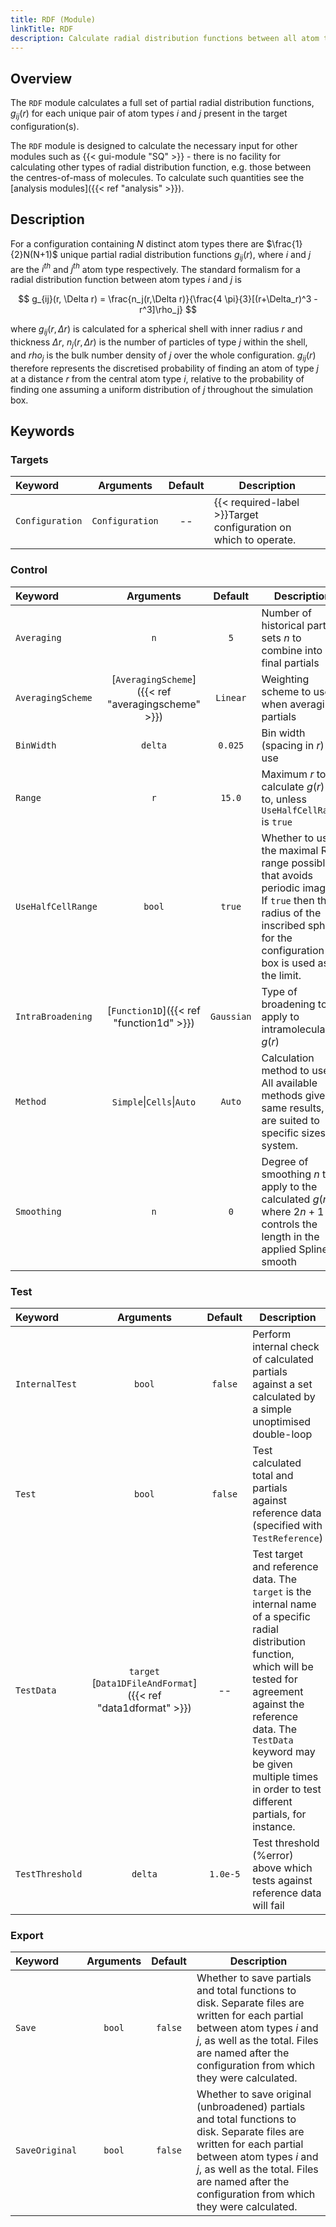 ```yaml
---
title: RDF (Module)
linkTitle: RDF
description: Calculate radial distribution functions between all atom types
---
```


## Overview

The `RDF` module calculates a full set of partial radial distribution functions, $g_{ij}(r)$ for each unique pair of atom types $i$ and $j$ present in the target configuration(s).

The `RDF` module is designed to calculate the necessary input for other modules such as {{< gui-module "SQ" >}} - there is no facility for calculating other types of radial distribution function, e.g. those between the centres-of-mass of molecules. To calculate such quantities see the [analysis modules]({{< ref "analysis" >}}).

## Description

For a configuration containing $N$ distinct atom types there are $\frac{1}{2}N(N+1)$ unique partial radial distribution functions $g_{ij}(r)$, where $i$ and $j$ are the $i^{th}$ and $j^{th}$ atom type respectively. The standard formalism for a radial distribution function between atom types $i$ and $j$ is

$$ g_{ij}(r, \Delta r) = \frac{n_j(r,\Delta r)}{\frac{4 \pi}{3}[(r+\Delta_r)^3 - r^3]\rho_j} $$

where $g_{ij}(r, \Delta r)$ is calculated for a spherical shell with inner radius $r$ and thickness $\Delta r$, $n_j(r, \Delta r)$ is the number of particles of type $j$ within the shell, and $rho_j$ is the bulk number density of $j$ over the whole configuration. $g_{ij}(r)$ therefore represents the discretised probability of finding an atom of type $j$ at a distance $r$ from the central atom type $i$, relative to the probability of finding one assuming a uniform distribution of $j$ throughout the simulation box.

## Keywords

### Targets

|Keyword|Arguments|Default|Description|
|:------|:--:|:-----:|-----------|
|`Configuration`|`Configuration`|--|{{< required-label >}}Target configuration on which to operate.|

### Control
|Keyword|Arguments|Default|Description|
|:------|:--:|:-----:|-----------|
|`Averaging`|`n`|`5`|Number of historical partial sets $n$ to combine into final partials|
|`AveragingScheme`|[`AveragingScheme`]({{< ref "averagingscheme" >}})|`Linear`|Weighting scheme to use when averaging partials|
|`BinWidth`|`delta`|`0.025`|Bin width (spacing in $r$) to use|
|`Range`|`r`|`15.0`|Maximum $r$ to calculate $g(r)$ out to, unless `UseHalfCellRange` is `true`|
|`UseHalfCellRange`|`bool`|`true`|Whether to use the maximal RDF range possible that avoids periodic images. If `true` then the radius of the inscribed sphere for the configuration box is used as the limit.|
|`IntraBroadening`|[`Function1D`]({{< ref "function1d" >}})|`Gaussian`|Type of broadening to apply to intramolecular $g(r)$|
|`Method`|`Simple`\|`Cells`\|`Auto`|`Auto`|Calculation method to use. All available methods give the same results, but are suited to specific sizes of system.|
|`Smoothing`|`n`|`0`|Degree of smoothing $n$ to apply to the calculated $g(r)$, where $2n+1$ controls the length in the applied Spline smooth|

### Test
|Keyword|Arguments|Default|Description|
|:------|:--:|:-----:|-----------|
|`InternalTest`|`bool`|`false`|Perform internal check of calculated partials against a set calculated by a simple unoptimised double-loop|
|`Test`|`bool`|`false`|Test calculated total and partials against reference data (specified with `TestReference`)|
|`TestData`|`target`<br/>[`Data1DFileAndFormat`]({{< ref "data1dformat" >}})|--|Test target and reference data. The `target` is the internal name of a specific radial distribution function, which will be tested for agreement against the reference data. The `TestData` keyword may be given multiple times in order to test different partials, for instance.|
|`TestThreshold`|`delta`|`1.0e-5`|Test threshold (%error) above which tests against reference data will fail|

### Export
|Keyword|Arguments|Default|Description|
|:------|:--:|:-----:|-----------|
|`Save`|`bool`|`false`|Whether to save partials and total functions to disk. Separate files are written for each partial between atom types $i$ and $j$, as well as the total. Files are named after the configuration from which they were calculated.|
|`SaveOriginal`|`bool`|`false`|Whether to save original (unbroadened) partials and total functions to disk. Separate files are written for each partial between atom types $i$ and $j$, as well as the total. Files are named after the configuration from which they were calculated.|
